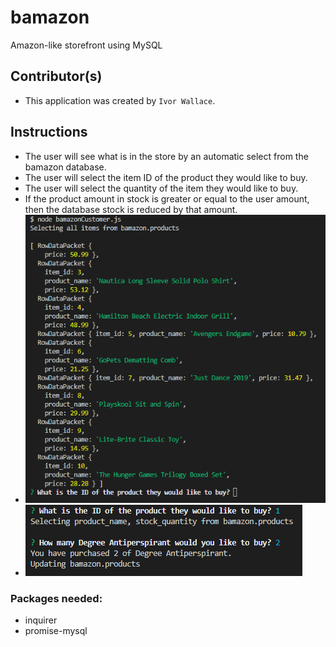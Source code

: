 # bamazon
Amazon-like storefront using MySQL

## Contributor(s)
  * This application was created by `Ivor Wallace`.

## Instructions
  * The user will see what is in the store by an automatic select from the bamazon database.
  * The user will select the item ID of the product they would like to buy.
  * The user will select the quantity of the item they would like to buy.
  * If the product amount in stock is greater or equal to the user amount, then the database stock is reduced by that amount.
  * ![movie](select.png)
  * ![movie](update.png)
  

### Packages needed:
  * inquirer
  * promise-mysql
